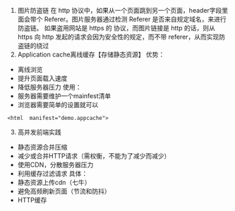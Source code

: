 1. 图片防盗链
在 http 协议中，如果从一个页面跳到另一个页面，header字段里面会带个 Referer。图片服务器通过检测 Referer 是否来自规定域名，来进行防盗链。
如果盗用网站是 https 的 协议，而图片链接是 http 的话，则从 https 向 http 发起的请求会因为安全性的规定，而不带 referer，从而实现防盗链的绕过
2. Application cache离线缓存【存储静态资源】
优势：
- 离线浏览
- 提升页面载入速度
- 降低服务器压力
使用：
- 服务器需要维护一个mainfest清单
- 浏览器需要简单的设置就可以
```
<html  manifest="demo.appcache">
```
3. 高并发前端实践
- 静态资源合并压缩
- 减少或合并HTTP请求（需权衡，不能为了减少而减少）
- 使用CDN，分散服务器压力
- 利用缓存过滤请求
具体：
- 静态资源上传cdn（七牛）
- 避免高频刷新页面（节流和防抖）
- HTTP缓存